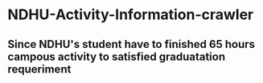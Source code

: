 # NDHU-Activity-Information-crawler
## Since NDHU's student have to finished 65 hours campous activity to satisfied graduatation requeriment
